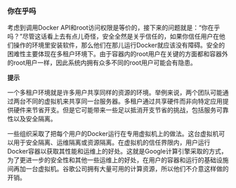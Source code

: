 ### 你在乎吗

考虑到调用Docker API和root访问权限是等价的，接下来的问题就是：“你在乎吗？”尽管这话看上去有点儿奇怪，安全全然是关乎信任的，如果你信任用户在他们操作的环境里安装软件，那么他们在那儿运行Docker就应该没有障碍。安全的困难性主要体现在多租户环境下。由于容器内的root用户在关键的方面都和容器外的root用户一样，因此系统内拥有众多不同的root用户可能会有隐患。



**提示**

一个多租户环境就是许多用户共享同样的资源的环境。举例来说，两个团队可能通过两台不同的虚拟机来共享同一台服务器。多租户通过共享硬件而非向特定应用提供硬件来节省开支。但是它可能带来一些足以抵消开支节省的挑战，包括服务可靠性以及安全隔离。



一些组织采取了把每个用户的Docker运行在专用虚拟机上的做法。这台虚拟机可以用于安全隔离、运维隔离或资源隔离。在虚拟机的信任界限内，用户运行Docker容器以获取其性能和运维上的好处。这就是Google计算引擎采取的方式，为了更进一步的安全性和其他一些运维上的好处，在用户的容器和运行的基础设施间再加一台虚拟机。谷歌公司拥有大量可用的计算资源，所以他们不介意这样做的开销。

